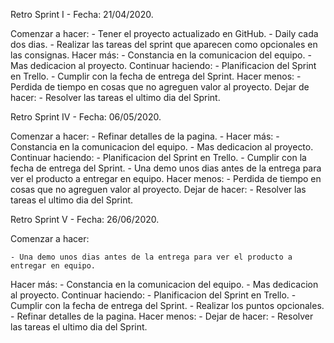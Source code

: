 Retro Sprint I - Fecha: 21/04/2020.

Comenzar a hacer:
	- Tener el proyecto actualizado en GitHub.
	- Daily cada dos dias.
	- Realizar las tareas del sprint que aparecen como opcionales en las consignas.
Hacer más:
	- Constancia en la comunicacion del equipo.
	- Mas dedicacion al proyecto.
Continuar haciendo:
	- Planificacion del Sprint en Trello.
	- Cumplir con la fecha de entrega del Sprint.
Hacer menos:
	- Perdida de tiempo en cosas que no agreguen valor al proyecto.
Dejar de hacer:
	- Resolver las tareas el ultimo dia del Sprint.
	
Retro Sprint IV - Fecha: 06/05/2020.

Comenzar a hacer:
	- Refinar detalles de la pagina.
	- 
Hacer más:
	- Constancia en la comunicacion del equipo.
	- Mas dedicacion al proyecto.
Continuar haciendo:
	- Planificacion del Sprint en Trello.
	- Cumplir con la fecha de entrega del Sprint.
	- Una demo unos dias antes de la entrega para ver el producto a entregar en equipo.
Hacer menos:
	- Perdida de tiempo en cosas que no agreguen valor al proyecto.
Dejar de hacer:
	- Resolver las tareas el ultimo dia del Sprint.


Retro Sprint V - Fecha: 26/06/2020.

Comenzar a hacer:
	
	- Una demo unos dias antes de la entrega para ver el producto a entregar en equipo.
Hacer más:
	- Constancia en la comunicacion del equipo.
	- Mas dedicacion al proyecto.
Continuar haciendo:
	- Planificacion del Sprint en Trello.
	- Cumplir con la fecha de entrega del Sprint.
	- Realizar los puntos opcionales.
	- Refinar detalles de la pagina.
Hacer menos:
	- 
Dejar de hacer:
	- Resolver las tareas el ultimo dia del Sprint.
